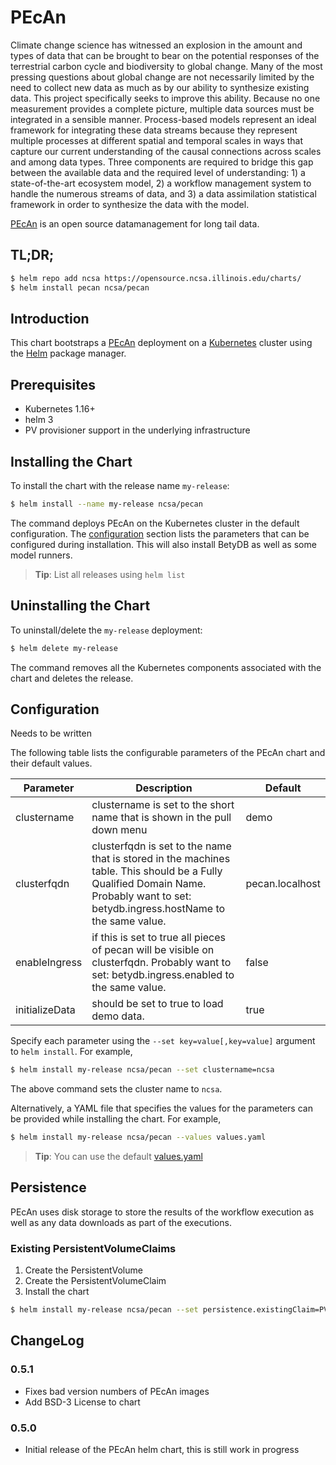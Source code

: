 # PEcAn

Climate change science has witnessed an explosion in the amount and types of data that can be brought to bear on the potential responses of the terrestrial carbon cycle and biodiversity to global change. Many of the most pressing questions about global change are not necessarily limited by the need to collect new data as much as by our ability to synthesize existing data. This project specifically seeks to improve this ability. Because no one measurement provides a complete picture, multiple data sources must be integrated in a sensible manner. Process-based models represent an ideal framework for integrating these data streams because they represent multiple processes at different spatial and temporal scales in ways that capture our current understanding of the causal connections across scales and among data types. Three components are required to bridge this gap between the available data and the required level of understanding: 1) a state-of-the-art ecosystem model, 2) a workflow management system to handle the numerous streams of data, and 3) a data assimilation statistical framework in order to synthesize the data with the model.

[PEcAn](https://pecanproject.github.io/) is an open source datamanagement for long tail data.

## TL;DR;

```bash
$ helm repo add ncsa https://opensource.ncsa.illinois.edu/charts/
$ helm install pecan ncsa/pecan
```

## Introduction

This chart bootstraps a [PEcAn](https://pecanproject.github.io/) deployment on a [Kubernetes](http://kubernetes.io) cluster using the [Helm](https://helm.sh) package manager.

## Prerequisites

- Kubernetes 1.16+
- helm 3
- PV provisioner support in the underlying infrastructure

## Installing the Chart

To install the chart with the release name `my-release`:

```bash
$ helm install --name my-release ncsa/pecan
```

The command deploys PEcAn on the Kubernetes cluster in the default configuration. The [configuration](#configuration) section lists the parameters that can be configured during installation. This will also install BetyDB as well as some model runners.

> **Tip**: List all releases using `helm list`

## Uninstalling the Chart

To uninstall/delete the `my-release` deployment:

```bash
$ helm delete my-release
```

The command removes all the Kubernetes components associated with the chart and deletes the release.

## Configuration

Needs to be written

The following table lists the configurable parameters of the PEcAn chart and their default values.

| Parameter                            | Description                                      | Default                                                 |
| ------------------------------------ | ------------------------------------------------ | -------------------------------------------------------|
| clustername | clustername is set to the short name that is shown in the pull down menu | demo |
| clusterfqdn | clusterfqdn is set to the name that is stored in the machines table. This should be a Fully Qualified Domain Name. Probably want to set: betydb.ingress.hostName to the same value. | pecan.localhost |
| enableIngress | if this is set to true all pieces of pecan will be visible on clusterfqdn. Probably want to set: betydb.ingress.enabled to the same value. | false |
| initializeData | should be set to true to load demo data.                     | true |

Specify each parameter using the `--set key=value[,key=value]` argument to `helm install`. For example,

```bash
$ helm install my-release ncsa/pecan --set clustername=ncsa
```

The above command sets the cluster name to `ncsa`.

Alternatively, a YAML file that specifies the values for the parameters can be provided while installing the chart. For example,

```bash
$ helm install my-release ncsa/pecan --values values.yaml
```

> **Tip**: You can use the default [values.yaml](values.yaml)

## Persistence

PEcAn uses disk storage to store the results of the workflow execution as well as any data downloads as part of the executions.

### Existing PersistentVolumeClaims

1. Create the PersistentVolume
1. Create the PersistentVolumeClaim
1. Install the chart

```bash
$ helm install my-release ncsa/pecan --set persistence.existingClaim=PVC_NAME
```

## ChangeLog

### 0.5.1
- Fixes bad version numbers of PEcAn images
- Add BSD-3 License to chart

### 0.5.0
- Initial release of the PEcAn helm chart, this is still work in progress

